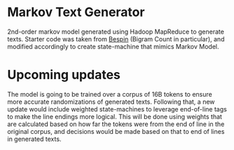 # Markov Text Generator

2nd-order markov model generated using Hadoop MapReduce to generate texts.
Starter code was taken from [Bespin](https://github.com/lintool/bespin) (Bigram Count in particular),
and modified accordingly to create state-machine that mimics Markov Model.

# Upcoming updates

The model is going to be trained over a corpus of 16B tokens to ensure more accurate randomizations of generated texts. Following that, a new update would include weighted state-machines to leverage end-of-line tags to make the line endings 
more logical. This will be done using weights that are calculated based on how far the tokens were from the end of line
in the original corpus, and decisions would be made based on that to end of lines in generated texts.
